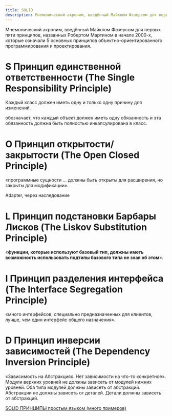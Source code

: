 ```yaml
---
title: SOLID
description: Мнемонический акроним, введённый Майклом Фэзерсом для первых пяти принципов, названных Робертом Мартином в начале 2000-х, которые означали 5 основных принципов объектно-ориентированного программирования и проектирования.
---
```

Мнемонический акроним, введённый Майклом Фэзерсом для первых пяти принципов, названных Робертом Мартином в начале 2000-х, которые означали 5 основных принципов объектно-ориентированного программирования и проектирования.

# S Принцип единственной ответственности (The Single Responsibility Principle)

Каждый класс должен иметь одну и только одну причину для изменений.

обозначает, что каждый объект должен иметь одну обязанность и эта обязанность должна быть полностью инкапсулирована в класс.

# O Принцип открытости/закрытости (The Open Closed Principle)

«программные сущности … должны быть открыты для расширения, но закрыты для модификации».

Adapter, через наследование

# L Принцип подстановки Барбары Лисков (The Liskov Substitution Principle)

«**функции, которые используют базовый тип, должны иметь возможность использовать подтипы базового типа не зная об этом**».

# I Принцип разделения интерфейса (The Interface Segregation Principle)

«много интерфейсов, специально предназначенных для клиентов, лучше, чем один интерфейс общего назначения».

# D Принцип инверсии зависимостей (The Dependency Inversion Principle)

«Зависимость на Абстракциях. Нет зависимости на что-то конкретное». Модули верхних уровней не должны зависеть от модулей нижних уровней. Оба типа модулей должны зависеть от абстракций. Абстракции не должны зависеть от деталей. Детали должны зависеть от абстракций.

[SOLID ПРИНЦИПЫ простым языком (много примеров)](https://www.youtube.com/watch?v=TxZwqVTaCmA)